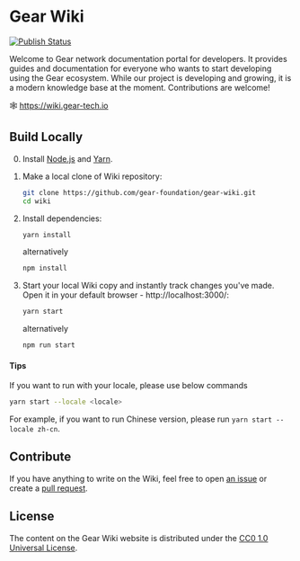 # Gear Wiki

[![Publish Status](https://github.com/gear-foundation/gear-wiki/workflows/Publish/badge.svg)](https://github.com/gear-foundation/gear-wiki/actions/workflows/publish.yml?query=branch%3Amaster)

Welcome to Gear network documentation portal for developers. It provides guides and documentation for everyone who wants to start developing using the Gear ecosystem. While our project is developing and growing, it is a modern knowledge base at the moment. Contributions are welcome!

🕸️ https://wiki.gear-tech.io

## Build Locally

0. Install [Node.js](https://nodejs.org) and [Yarn](https://yarnpkg.com).

1. Make a local clone of Wiki repository:

    ```bash
    git clone https://github.com/gear-foundation/gear-wiki.git
    cd wiki
    ```

2. Install dependencies:

    ```bash
    yarn install
    ```

    alternatively

    ```bash
    npm install
    ```

3. Start your local Wiki copy and instantly track changes you've made. Open it in your default browser - http://localhost:3000/:

    ```bash
    yarn start
    ```

    alternatively

    ```bash
    npm run start
    ```

#### Tips
If you want to run with your locale, please use below commands

```bash
yarn start --locale <locale>
```

For example, if you want to run Chinese version, please run `yarn start --locale zh-cn`.

## Contribute

If you have anything to write on the Wiki, feel free to open [an issue](https://github.com/gear-foundation/gear-wiki/issues/new) or create a [pull request](https://github.com/gear-foundation/gear-wiki/pulls).

## License

The content on the Gear Wiki website is distributed under the [CC0 1.0 Universal License](LICENSE).
